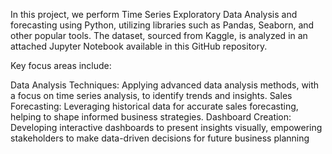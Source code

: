In this project, we perform Time Series Exploratory Data Analysis and forecasting using Python, utilizing libraries such as Pandas, Seaborn, and other popular tools. The dataset, sourced from Kaggle, is analyzed in an attached Jupyter Notebook available in this GitHub repository.

Key focus areas include:

Data Analysis Techniques: Applying advanced data analysis methods, with a focus on time series analysis, to identify trends and insights.
Sales Forecasting: Leveraging historical data for accurate sales forecasting, helping to shape informed business strategies.
Dashboard Creation: Developing interactive dashboards to present insights visually, empowering stakeholders to make data-driven decisions for future business planning
